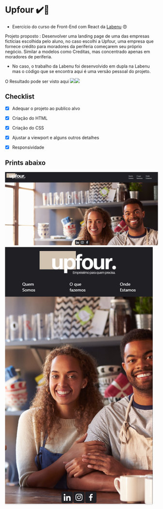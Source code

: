 # Upfour  :heavy_check_mark::tada:
 
 - Exercício do curso de Front-End com React da [Labenu](https://www.labenu.com.br/) :heart_eyes:             

Projeto proposto : Desenvolver uma landing page de uma das empresas fictícias escolhida pelo aluno, no caso escolhi a Upfour, uma empresa que fornece crédito para moradores da periferia começarem seu próprio negócio. Similar a modelos como Creditas, mas concentrado apenas em moradores de periferia.

 * No caso, o trabalho da Labenu foi desenvolvido em dupla na Labenu mas o código que se encontra aqui é uma versão pessoal do projeto.

O Resultado pode ser visto aqui <img src="https://toppng.com/uploads/preview/finger-finger-icon-left-right-png-and-psd-finger-pointing-icon-115631043687g3bxc2upl.png" width="30"><a href="https://upfour.araujocoding.repl.co/"><img src="https://upload.wikimedia.org/wikipedia/commons/thumb/b/b2/Repl.it_logo.svg/768px-Repl.it_logo.svg.png" width="50"></a>


## Checklist

- [x] Adequar o projeto ao publico alvo
- [x] Criação do HTML
- [x] Criação do CSS
- [x] Ajustar a viewport e alguns outros detalhes 
- [x] Responsividade



## Prints abaixo

<img src="https://github.com/Pereira-Araujo/Projetos/blob/main/Projetos_Vanilla/projetoUpfour/assets/print-hub.png?raw=true"/>
<img src="https://github.com/Pereira-Araujo/Projetos/blob/main/Projetos_Vanilla/projetoUpfour/assets/resp..png?raw=true"/>
